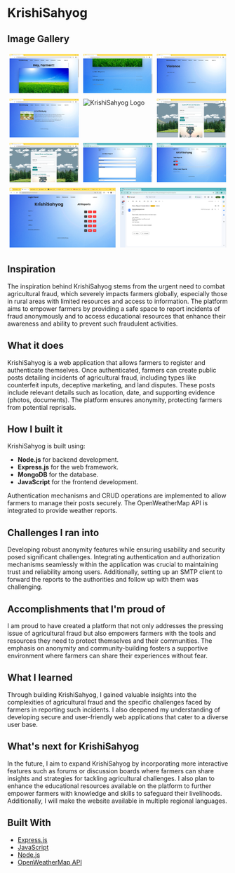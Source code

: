 # KrishiSahyog

## Image Gallery

<div style="display: flex; flex-wrap: wrap;">
  <div style="flex: 1 0 30%; margin: 5px;">
    <img src="./Images/Image1.png" alt="KrishiSahyog Logo" style="width: 100%;">
  </div>
  <div style="flex: 1 0 30%; margin: 5px;">
    <img src="./Images/Image2.png" alt="KrishiSahyog Logo" style="width: 100%;">
  </div>
  <div style="flex: 1 0 30%; margin: 5px;">
    <img src="./Images/Image3.png" alt="KrishiSahyog Logo" style="width: 100%;">
  </div>
  <div style="flex: 1 0 30%; margin: 5px;">
    <img src="./Images/Image4.png" alt="KrishiSahyog Logo" style="width: 100%;">
  </div>
  <div style="flex: 1 0 30%; margin: 5px;">
    <img src="./Images/Image5.png" alt="KrishiSahyog Logo" style="width: 100%;">
  </div>
  <div style="flex: 1 0 30%; margin: 5px;">
    <img src="./Images/Image6.png" alt="KrishiSahyog Logo" style="width: 100%;">
  </div>
  <div style="flex: 1 0 30%; margin: 5px;">
    <img src="./Images/Image7.png" alt="KrishiSahyog Logo" style="width: 100%;">
  </div>
  <div style="flex: 1 0 30%; margin: 5px;">
    <img src="./Images/Image8.png" alt="KrishiSahyog Logo" style="width: 100%;">
  </div>
  <div style="flex: 1 0 30%; margin: 5px;">
    <img src="./Images/Image9.png" alt="KrishiSahyog Logo" style="width: 100%;">
  </div>
  <div style="flex: 1 0 30%; margin: 5px;">
    <img src="./Images/Image10.png" alt="KrishiSahyog Logo" style="width: 100%;">
  </div>
  <div style="flex: 1 0 30%; margin: 5px;">
    <img src="./Images/Image11.png" alt="KrishiSahyog Logo" style="width: 100%;">
  </div>
  
  
</div>

## Inspiration
The inspiration behind KrishiSahyog stems from the urgent need to combat agricultural fraud, which severely impacts farmers globally, especially those in rural areas with limited resources and access to information. The platform aims to empower farmers by providing a safe space to report incidents of fraud anonymously and to access educational resources that enhance their awareness and ability to prevent such fraudulent activities.

## What it does
KrishiSahyog is a web application that allows farmers to register and authenticate themselves. Once authenticated, farmers can create public posts detailing incidents of agricultural fraud, including types like counterfeit inputs, deceptive marketing, and land disputes. These posts include relevant details such as location, date, and supporting evidence (photos, documents). The platform ensures anonymity, protecting farmers from potential reprisals.

## How I built it
KrishiSahyog is built using:
- **Node.js** for backend development.
- **Express.js** for the web framework.
- **MongoDB** for the database.
- **JavaScript** for the frontend development.

Authentication mechanisms and CRUD operations are implemented to allow farmers to manage their posts securely. The OpenWeatherMap API is integrated to provide weather reports.

## Challenges I ran into
Developing robust anonymity features while ensuring usability and security posed significant challenges. Integrating authentication and authorization mechanisms seamlessly within the application was crucial to maintaining trust and reliability among users. Additionally, setting up an SMTP client to forward the reports to the authorities and follow up with them was challenging.

## Accomplishments that I'm proud of
I am proud to have created a platform that not only addresses the pressing issue of agricultural fraud but also empowers farmers with the tools and resources they need to protect themselves and their communities. The emphasis on anonymity and community-building fosters a supportive environment where farmers can share their experiences without fear.

## What I learned
Through building KrishiSahyog, I gained valuable insights into the complexities of agricultural fraud and the specific challenges faced by farmers in reporting such incidents. I also deepened my understanding of developing secure and user-friendly web applications that cater to a diverse user base.

## What's next for KrishiSahyog
In the future, I aim to expand KrishiSahyog by incorporating more interactive features such as forums or discussion boards where farmers can share insights and strategies for tackling agricultural challenges. I also plan to enhance the educational resources available on the platform to further empower farmers with knowledge and skills to safeguard their livelihoods. Additionally, I will make the website available in multiple regional languages.

## Built With
- [Express.js](https://expressjs.com/)
- [JavaScript](https://www.javascript.com/)
- [Node.js](https://nodejs.org/)
- [OpenWeatherMap API](https://openweathermap.org/api)
